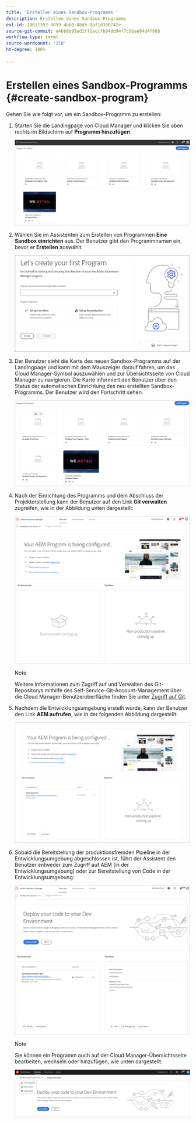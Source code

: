 ```yaml
---
title: 'Erstellen eines Sandbox-Programms '
description: Erstellen eines Sandbox-Programms
exl-id: 10011392-3059-4bb0-88db-0af1d390742e
source-git-commit: e4bb8b99ad1ff2accfb94dd94f7c9bae04d4f60b
workflow-type: tm+mt
source-wordcount: '218'
ht-degree: 100%

---
```


# Erstellen eines Sandbox-Programms {#create-sandbox-program}

Gehen Sie wie folgt vor, um ein Sandbox-Programm zu erstellen:

1. Starten Sie die Landingpage von Cloud Manager und klicken Sie oben rechts im Bildschirm auf **Programm hinzufügen**.

   ![](assets/first_timelogin1.png)

1. Wählen Sie im Assistenten zum Erstellen von Programmen **Eine Sandbox einrichten** aus. Der Benutzer gibt den Programmnamen ein, bevor er **Erstellen** auswählt.

   ![](assets/create-sandbox.png)

1. Der Benutzer sieht die Karte des neuen Sandbox-Programms auf der Landingpage und kann mit dem Mauszeiger darauf fahren, um das Cloud Manager-Symbol auszuwählen und zur Übersichtsseite von Cloud Manager zu navigieren. Die Karte informiert den Benutzer über den Status der automatischen Einrichtung des neu erstellten Sandbox-Programms. Der Benutzer wird den Fortschritt sehen.

   ![](assets/program-create-setupdemo2.png)

1. Nach der Einrichtung des Programms und dem Abschluss der Projekterstellung kann der Benutzer auf den Link **Git verwalten** zugreifen, wie in der Abbildung unten dargestellt:

   ![](assets/create-program4.png)

   >[!NOTE]
   >
   >Weitere Informationen zum Zugriff auf und Verwalten des Git-Repositorys mithilfe des Self-Service-Git-Account-Management über die Cloud Manager-Benutzeroberfläche finden Sie unter [Zugriff auf Git](/help/implementing/cloud-manager/accessing-repos.md).


1. Nachdem die Entwicklungsumgebung erstellt wurde, kann der Benutzer den Link **AEM aufrufen**, wie in der folgenden Abbildung dargestellt:

   ![](assets/create-program-5.png)

1. Sobald die Bereitstellung der produktionsfremden Pipeline in der Entwicklungsumgebung abgeschlossen ist, führt der Assistent den Benutzer entweder zum Zugriff auf AEM (in der Entwicklungsumgebung) oder zur Bereitstellung von Code in der Entwicklungsumgebung:

   ![](assets/create-program-setup-deploy.png)

   >[!NOTE]
   >Sie können ein Programm auch auf der Cloud Manager-Übersichtsseite bearbeiten, wechseln oder hinzufügen, wie unten dargestellt:

   ![](assets/create-program-a1.png)
